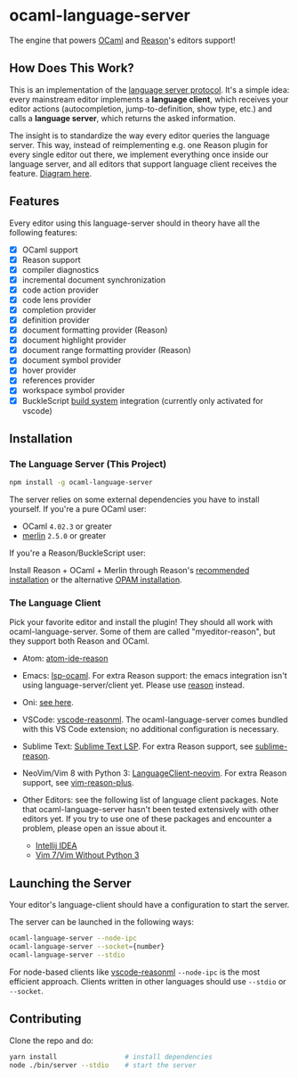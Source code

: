 # ocaml-language-server

The engine that powers [OCaml](http://ocaml.org) and [Reason](https://reasonml.github.io)'s editors support!

## How Does This Work?

This is an implementation of the
[language server protocol](https://github.com/Microsoft/language-server-protocol).
It's a simple idea: every mainstream editor implements a **language client**,
which receives your editor actions (autocompletion, jump-to-definition, show
type, etc.) and calls a **language server**, which returns the asked
information.

The insight is to standardize the way every editor queries the language server.
This way, instead of reimplementing e.g. one Reason plugin for every single
editor out there, we implement everything once inside our language server, and
all editors that support language client receives the feature.
[Diagram here](https://langserver.org).

## Features

Every editor using this language-server should in theory have all the following features:

- [x] OCaml support
- [x] Reason support
- [x] compiler diagnostics
- [x] incremental document synchronization
- [x] code action provider
- [x] code lens provider
- [x] completion provider
- [x] definition provider
- [x] document formatting provider (Reason)
- [x] document highlight provider
- [x] document range formatting provider (Reason)
- [x] document symbol provider
- [x] hover provider
- [x] references provider
- [x] workspace symbol provider
- [x] BuckleScript [build system](https://bucklescript.github.io/bucklescript/Manual.html#_bucklescript_build_system_code_bsb_code) integration (currently only activated for vscode)

## Installation

### The Language Server (This Project)

```sh
npm install -g ocaml-language-server
```

The server relies on some external dependencies you have to install yourself. If you're a pure OCaml user:

- OCaml `4.02.3` or greater
- [merlin](https://github.com/the-lambda-church/merlin) `2.5.0` or greater

If you're a Reason/BuckleScript user:

Install Reason + OCaml + Merlin through Reason's
[recommended installation](https://reasonml.github.io/guide/editor-tools/global-installation#recommended-through-npmyarn)
or the alternative
[OPAM installation](https://reasonml.github.io/guide/editor-tools/global-installation#alternative-through-opam).

### The Language Client

Pick your favorite editor and install the plugin! They should all work with
ocaml-language-server. Some of them are called "myeditor-reason", but they
support both Reason and OCaml.

- Atom: [atom-ide-reason](https://github.com/zaaack/atom-ide-reason)

- Emacs: [lsp-ocaml](https://github.com/emacs-lsp/lsp-ocaml).
  For extra Reason support: the emacs integration isn't using
  language-server/client yet. Please use
  [reason](https://github.com/reasonml-editor/reason-mode) instead.

- Oni: [see here](https://github.com/bryphe/oni/wiki/Language-Support#reason-and-ocaml).

- VSCode: [vscode-reasonml](https://github.com/freebroccolo/vscode-reasonml).
  The ocaml-language-server comes bundled with this VS Code extension; no
  additional configuration is necessary.

- Sublime Text: [Sublime Text LSP](https://github.com/tomv564/LSP).
  For extra Reason support, see
  [sublime-reason](https://github.com/reasonml-editor/sublime-reason).

- NeoVim/Vim 8 with Python 3: [LanguageClient-neovim](https://github.com/autozimu/LanguageClient-neovim).
  For extra Reason support, see
  [vim-reason-plus](https://github.com/reasonml-editor/vim-reason-plus).

- Other Editors: see the following list of language client packages. Note that
  ocaml-language-server hasn't been tested extensively with other editors
  yet. If you try to use one of these packages and encounter a problem, please
  open an issue about it.

  - [Intellij IDEA](https://github.com/gtache/intellij-lsp)
  - [Vim 7/Vim Without Python 3](https://github.com/prabirshrestha/vim-lsp)

## Launching the Server

Your editor's language-client should have a configuration to start the server.

The server can be launched in the following ways:

```sh
ocaml-language-server --node-ipc
ocaml-language-server --socket={number}
ocaml-language-server --stdio
```

For node-based clients like
[vscode-reasonml](https://github.com/freebroccolo/vscode-reasonml) `--node-ipc`
is the most efficient approach. Clients written in other languages should use
`--stdio` or `--socket`.

## Contributing

Clone the repo and do:

```sh
yarn install                 # install dependencies
node ./bin/server --stdio    # start the server
```

